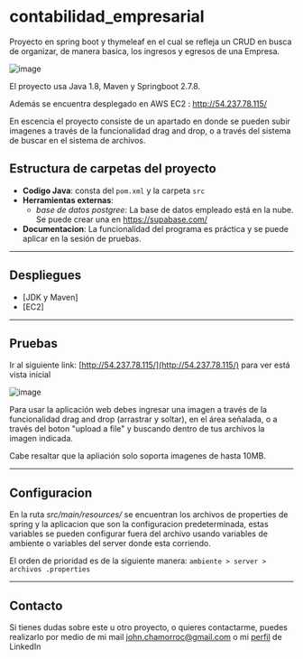 # contabilidad_empresarial
Proyecto en spring boot y thymeleaf en el cual se refleja un CRUD en busca de organizar, de manera basica, los ingresos y egresos de una Empresa.

![image](https://user-images.githubusercontent.com/71468355/217278761-24436226-de5d-4bb6-9275-1cea82a8fa3a.png)

El proyecto usa Java 1.8, Maven y Springboot 2.7.8.

Además se encuentra desplegado en AWS EC2 : http://54.237.78.115/

En escencia el proyecto consiste de un apartado en donde se pueden subir imagenes a través de la funcionalidad drag and drop,
o a través del sistema de buscar en el sistema de archivos.

## Estructura de carpetas del proyecto

* **Codigo Java**: consta del `pom.xml` y la carpeta `src`
* **Herramientas externas**: 
    * *base de datos postgree*: La base de datos empleado está en la nube. Se puede crear una en https://supabase.com/  
* **Documentacion**: La funcionalidad del programa es práctica y se puede aplicar en la sesión de pruebas.

---

## Despliegues

* [JDK y Maven]
* [EC2]

---

## Pruebas

Ir al siguiente link: [http://54.237.78.115/](http://54.237.78.115/) para ver está vista inicial

![image](https://user-images.githubusercontent.com/71468355/217281443-2414460e-7787-4976-8d6a-104efa19019c.png)


Para usar la aplicación web debes ingresar una imagen a través de la funcionalidad
drag and drop (arrastrar y soltar), en el área señalada, o a través del boton "upload a file"
y buscando dentro de tus archivos la imagen indicada.

Cabe resaltar que la apliación solo soporta imagenes de hasta 10MB.

---

## Configuracion

En la ruta *src/main/resources/* se encuentran los archivos de properties de spring y la aplicacion que son la configuracion predeterminada, estas variables se pueden configurar fuera del archivo usando variables de ambiente o variables del server donde esta corriendo.

El orden de prioridad es de la siguiente manera: 
`ambiente > server > archivos .properties`


---

## Contacto

Si tienes dudas sobre este u otro proyecto, o quieres contactarme, puedes realizarlo por medio de
mi mail john.chamorroc@gmail.com o mi [perfil](https://www.linkedin.com/in/john-edisson-chamorro-coral-76ab74228/) de LinkedIn

